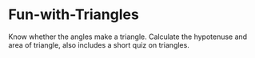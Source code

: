 # Fun-with-Triangles
Know whether the angles make a triangle. Calculate the hypotenuse and area of triangle, also includes a short quiz on triangles.

